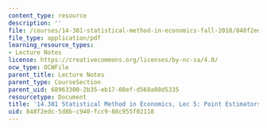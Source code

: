 ```yaml
---
content_type: resource
description: ''
file: /courses/14-381-statistical-method-in-economics-fall-2018/848f2edc5d8bc940fcc988c955f02118_MIT14_381F18_lec5.pdf
file_type: application/pdf
learning_resource_types:
- Lecture Notes
license: https://creativecommons.org/licenses/by-nc-sa/4.0/
ocw_type: OCWFile
parent_title: Lecture Notes
parent_type: CourseSection
parent_uid: 68963300-2b35-eb17-08ef-d568a08d5335
resourcetype: Document
title: '14.381 Statistical Method in Economics, Lec 5: Point Estimators'
uid: 848f2edc-5d8b-c940-fcc9-88c955f02118
---
```

